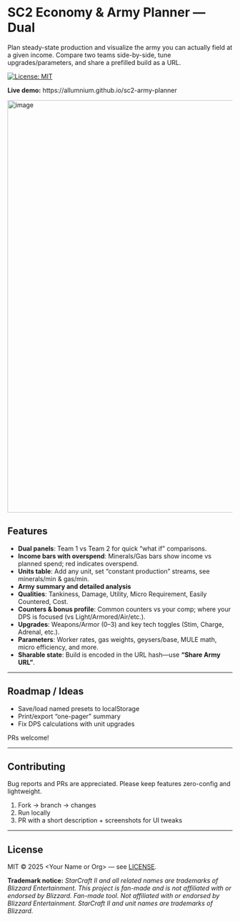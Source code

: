# SC2 Economy & Army Planner — Dual

Plan steady-state production and visualize the army you can actually field at a given income. Compare two teams side-by-side, tune upgrades/parameters, and share a prefilled build as a URL.

[![License: MIT](https://img.shields.io/badge/License-MIT-blue.svg)](LICENSE)

**Live demo:** https\://allumnium.github.io/sc2-army-planner

<img width="1900" height="924" alt="image" src="https://github.com/user-attachments/assets/a939a13e-354c-4234-b1a9-834f1f7a1ed4" />

## Features

* **Dual panels**: Team 1 vs Team 2 for quick “what if” comparisons.
* **Income bars with overspend**: Minerals/Gas bars show income vs planned spend; red indicates overspend.
* **Units table**: Add any unit, set “constant production” streams, see minerals/min & gas/min.
* **Army summary and detailed analysis**
* **Qualities**: Tankiness, Damage, Utility, Micro Requirement, Easily Countered, Cost.
* **Counters & bonus profile**: Common counters vs your comp; where your DPS is focused (vs Light/Armored/Air/etc.).
* **Upgrades**: Weapons/Armor (0–3) and key tech toggles (Stim, Charge, Adrenal, etc.).
* **Parameters**: Worker rates, gas weights, geysers/base, MULE math, micro efficiency, and more.
* **Sharable state**: Build is encoded in the URL hash—use **“Share Army URL”**.

---

## Roadmap / Ideas

* Save/load named presets to localStorage
* Print/export “one-pager” summary
* Fix DPS calculations with unit upgrades

PRs welcome!

---

## Contributing

Bug reports and PRs are appreciated. Please keep features zero-config and lightweight.

1. Fork → branch → changes
2. Run locally
3. PR with a short description + screenshots for UI tweaks

---

## License

MIT © 2025 \<Your Name or Org> — see [LICENSE](LICENSE).

**Trademark notice:**
*StarCraft II and all related names are trademarks of Blizzard Entertainment. This project is fan-made and is not affiliated with or endorsed by Blizzard.*
*Fan-made tool. Not affiliated with or endorsed by Blizzard Entertainment. StarCraft II and unit names are trademarks of Blizzard.*

